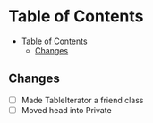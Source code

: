 # Table of Contents

- [Table of Contents](#table-of-contents)
  - [Changes](#changes)

## Changes

- [ ] Made TableIterator a friend class
- [ ] Moved head into Private
